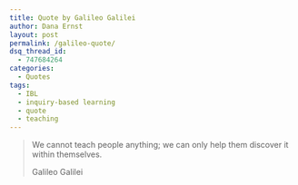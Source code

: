 ```yaml
---
title: Quote by Galileo Galilei
author: Dana Ernst
layout: post
permalink: /galileo-quote/
dsq_thread_id:
  - 747684264
categories:
  - Quotes
tags:
  - IBL
  - inquiry-based learning
  - quote
  - teaching
---
```


<blockquote>
<p>We cannot teach people anything; we can only help them discover it within themselves.</p>
<footer>Galileo Galilei</footer>
</blockquote>
